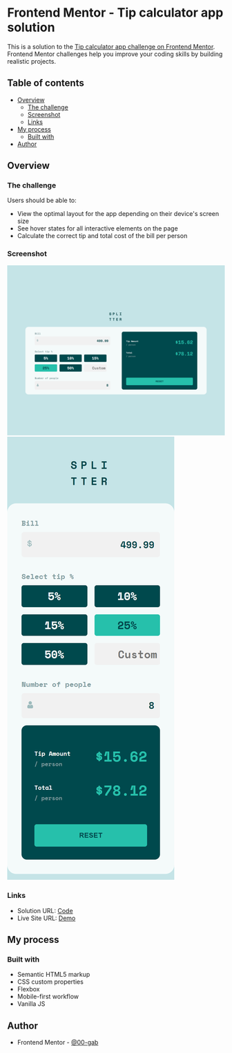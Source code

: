# Frontend Mentor - Tip calculator app solution

This is a solution to the [Tip calculator app challenge on Frontend Mentor](https://www.frontendmentor.io/challenges/tip-calculator-app-ugJNGbJUX). Frontend Mentor challenges help you improve your coding skills by building realistic projects.

## Table of contents

- [Overview](#overview)
  - [The challenge](#the-challenge)
  - [Screenshot](#screenshot)
  - [Links](#links)
- [My process](#my-process)
  - [Built with](#built-with)
- [Author](#author)

## Overview

### The challenge

Users should be able to:

- View the optimal layout for the app depending on their device's screen size
- See hover states for all interactive elements on the page
- Calculate the correct tip and total cost of the bill per person

### Screenshot

![](./screenshot/desktop-view.png)
![](./screenshot/mobile-view.png)


### Links

- Solution URL: [Code](https://github.com/00-gab/tip-calculator.git)
- Live Site URL: [Demo](https://00-gab.github.io/tip-calculator/)

## My process

### Built with

- Semantic HTML5 markup
- CSS custom properties
- Flexbox
- Mobile-first workflow
- Vanilla JS

## Author

- Frontend Mentor - [@00-gab](https://www.frontendmentor.io/profile/00-gab)